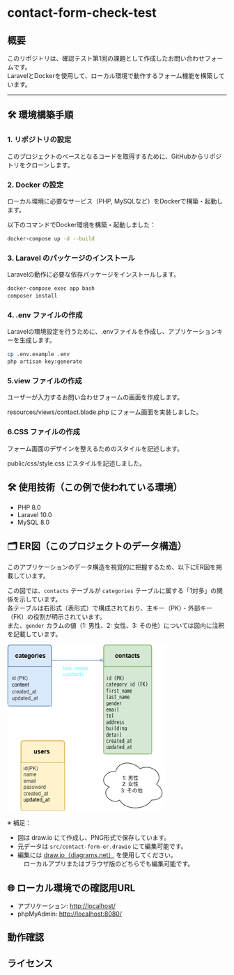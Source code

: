 # contact-form-check-test

## 概要　
このリポジトリは、確認テスト第1回の課題として作成したお問い合わせフォームです。  
LaravelとDockerを使用して、ローカル環境で動作するフォーム機能を構築しています。

---

## 🛠️ 環境構築手順

### 1. リポジトリの設定
このプロジェクトのベースとなるコードを取得するために、GitHubからリポジトリをクローンします。

### 2. Docker の設定
ローカル環境に必要なサービス（PHP, MySQLなど）をDockerで構築・起動します。

以下のコマンドでDocker環境を構築・起動しました：
```bash
docker-compose up -d --build
```

### 3. Laravel のパッケージのインストール
Laravelの動作に必要な依存パッケージをインストールします。
```bash
docker-compose exec app bash
composer install
```

### 4. .env ファイルの作成
Laravelの環境設定を行うために、.envファイルを作成し、アプリケーションキーを生成します。
```bash
cp .env.example .env
php artisan key:generate
```

### 5.view ファイルの作成
ユーザーが入力するお問い合わせフォームの画面を作成します。

resources/views/contact.blade.php にフォーム画面を実装しました。

### 6.CSS ファイルの作成
フォーム画面のデザインを整えるためのスタイルを記述します。

public/css/style.css にスタイルを記述しました。

## 🛠 使用技術（この例で使われている環境）
- PHP 8.0
- Laravel 10.0
- MySQL 8.0

## 🗂 ER図（このプロジェクトのデータ構造）
このアプリケーションのデータ構造を視覚的に把握するため、以下にER図を掲載しています。

この図では、`contacts` テーブルが `categories` テーブルに属する「1対多」の関係を示しています。  
各テーブルは右形式（表形式）で構成されており、主キー（PK）・外部キー（FK）の役割が明示されています。  
また、`gender` カラムの値（1: 男性、2: 女性、3: その他）については図内に注釈を記載しています。

![ER図](assets/contact-form-er.png)

※ 補足：
- 図は draw.io にて作成し、PNG形式で保存しています。
- 元データは `src/contact-form-er.drawio` にて編集可能です。
- 編集には [draw.io（diagrams.net）](https://app.diagrams.net/) を使用してください。  
　ローカルアプリまたはブラウザ版のどちらでも編集可能です。

## 🌐 ローカル環境での確認用URL
- アプリケーション: [http://localhost/](http://localhost/)
- phpMyAdmin: [http://localhost:8080/](http://localhost:8080/)

## 動作確認

## ライセンス
